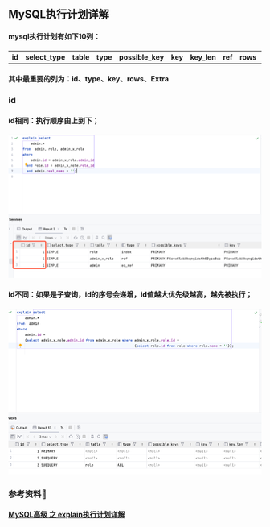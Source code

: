 ## MySQL执行计划详解

#### mysql执行计划有如下10列：

<table> 
    <th>id</th>
    <th>select_type</th>
    <th>table</th>
    <th>type</th>
    <th>possible_key</th>
    <th>key</th>
    <th>key_len</th>
    <th>ref</th>
    <th>rows</th>
    <th>Extra</th>
</table>

#### 其中最重要的列为：id、type、key、rows、Extra
### id
#### id相同：执行顺序由上到下；
![](../resource/MySQL/MySQL-Explain详解-相同id.png)

#### id不同：如果是子查询，id的序号会递增，id值越大优先级越高，越先被执行；
![](../resource/MySQL/MySQL-Explain详解-不同id.png)

### 参考资料💾
#### <a href="https://blog.csdn.net/wuseyukui/article/details/71512793">MySQL高级 之 explain执行计划详解</a>
